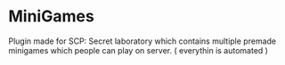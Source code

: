 # MiniGames

Plugin made for SCP: Secret laboratory which contains multiple premade minigames which people can play on server. ( everythin is automated )
